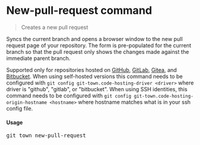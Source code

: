 <h1 textrun="command-heading">New-pull-request command</h1>

<blockquote textrun="command-summary">
Creates a new pull request
</blockquote>

<a textrun="command-description">

Syncs the current branch and opens a browser window to the new pull request page
of your repository. The form is pre-populated for the current branch so that the
pull request only shows the changes made against the immediate parent branch.

Supported only for repositories hosted on [GitHub](http://github.com/),
[GitLab](http://gitlab.com/), [Gitea](http://gitea.com/), and
[Bitbucket](https://bitbucket.org/). When using self-hosted versions this
command needs to be configured with
`git config git-town.code-hosting-driver <driver>` where driver is "github",
"gitlab", or "bitbucket". When using SSH identities, this command needs to be
configured with `git config git-town.code-hosting-origin-hostname <hostname>`
where hostname matches what is in your ssh config file.

</a>

#### Usage

<pre textrun="command-usage">
git town new-pull-request
</pre>
